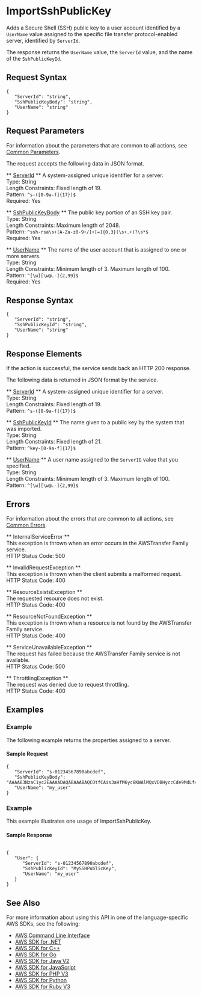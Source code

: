 # ImportSshPublicKey<a name="API_ImportSshPublicKey"></a>

Adds a Secure Shell \(SSH\) public key to a user account identified by a `UserName` value assigned to the specific file transfer protocol\-enabled server, identified by `ServerId`\.

The response returns the `UserName` value, the `ServerId` value, and the name of the `SshPublicKeyId`\.

## Request Syntax<a name="API_ImportSshPublicKey_RequestSyntax"></a>

```
{
   "ServerId": "string",
   "SshPublicKeyBody": "string",
   "UserName": "string"
}
```

## Request Parameters<a name="API_ImportSshPublicKey_RequestParameters"></a>

For information about the parameters that are common to all actions, see [Common Parameters](CommonParameters.md)\.

The request accepts the following data in JSON format\.

 ** [ServerId](#API_ImportSshPublicKey_RequestSyntax) **   <a name="TransferFamily-ImportSshPublicKey-request-ServerId"></a>
A system\-assigned unique identifier for a server\.  
Type: String  
Length Constraints: Fixed length of 19\.  
Pattern: `^s-([0-9a-f]{17})$`   
Required: Yes

 ** [SshPublicKeyBody](#API_ImportSshPublicKey_RequestSyntax) **   <a name="TransferFamily-ImportSshPublicKey-request-SshPublicKeyBody"></a>
The public key portion of an SSH key pair\.  
Type: String  
Length Constraints: Maximum length of 2048\.  
Pattern: `^ssh-rsa\s+[A-Za-z0-9+/]+[=]{0,3}(\s+.+)?\s*$`   
Required: Yes

 ** [UserName](#API_ImportSshPublicKey_RequestSyntax) **   <a name="TransferFamily-ImportSshPublicKey-request-UserName"></a>
The name of the user account that is assigned to one or more servers\.  
Type: String  
Length Constraints: Minimum length of 3\. Maximum length of 100\.  
Pattern: `^[\w][\w@.-]{2,99}$`   
Required: Yes

## Response Syntax<a name="API_ImportSshPublicKey_ResponseSyntax"></a>

```
{
   "ServerId": "string",
   "SshPublicKeyId": "string",
   "UserName": "string"
}
```

## Response Elements<a name="API_ImportSshPublicKey_ResponseElements"></a>

If the action is successful, the service sends back an HTTP 200 response\.

The following data is returned in JSON format by the service\.

 ** [ServerId](#API_ImportSshPublicKey_ResponseSyntax) **   <a name="TransferFamily-ImportSshPublicKey-response-ServerId"></a>
A system\-assigned unique identifier for a server\.  
Type: String  
Length Constraints: Fixed length of 19\.  
Pattern: `^s-([0-9a-f]{17})$` 

 ** [SshPublicKeyId](#API_ImportSshPublicKey_ResponseSyntax) **   <a name="TransferFamily-ImportSshPublicKey-response-SshPublicKeyId"></a>
The name given to a public key by the system that was imported\.  
Type: String  
Length Constraints: Fixed length of 21\.  
Pattern: `^key-[0-9a-f]{17}$` 

 ** [UserName](#API_ImportSshPublicKey_ResponseSyntax) **   <a name="TransferFamily-ImportSshPublicKey-response-UserName"></a>
A user name assigned to the `ServerID` value that you specified\.  
Type: String  
Length Constraints: Minimum length of 3\. Maximum length of 100\.  
Pattern: `^[\w][\w@.-]{2,99}$` 

## Errors<a name="API_ImportSshPublicKey_Errors"></a>

For information about the errors that are common to all actions, see [Common Errors](CommonErrors.md)\.

 ** InternalServiceError **   
This exception is thrown when an error occurs in the AWSTransfer Family service\.  
HTTP Status Code: 500

 ** InvalidRequestException **   
This exception is thrown when the client submits a malformed request\.  
HTTP Status Code: 400

 ** ResourceExistsException **   
The requested resource does not exist\.  
HTTP Status Code: 400

 ** ResourceNotFoundException **   
This exception is thrown when a resource is not found by the AWSTransfer Family service\.  
HTTP Status Code: 400

 ** ServiceUnavailableException **   
The request has failed because the AWSTransfer Family service is not available\.  
HTTP Status Code: 500

 ** ThrottlingException **   
The request was denied due to request throttling\.  
HTTP Status Code: 400

## Examples<a name="API_ImportSshPublicKey_Examples"></a>

### Example<a name="API_ImportSshPublicKey_Example_1"></a>

The following example returns the properties assigned to a server\.

#### Sample Request<a name="API_ImportSshPublicKey_Example_1_Request"></a>

```
{
   "ServerId": "s-01234567890abcdef",
   "SshPublicKeyBody": "AAAAB3NzaC1yc2EAAAADAQABAAABAQCOtfCAis3aHfM6yc8KWAlMQxVDBHyccCde9MdLf4DQNXn8HjAHf+Bc1vGGCAREFUL1NO2PEEKING3ALLOWEDfIf+JBecywfO35Cm6IKIV0JF2YOPXvOuQRs80hQaBUvQL9xw6VEb4xzbit2QB6",
   "UserName": "my_user"
}
```

### Example<a name="API_ImportSshPublicKey_Example_2"></a>

This example illustrates one usage of ImportSshPublicKey\.

#### Sample Response<a name="API_ImportSshPublicKey_Example_2_Response"></a>

```
         
{
   "User": { 
      "ServerId": "s-01234567890abcdef",
      "SshPublicKeyId": "MySSHPublicKey",
      "UserName": "my_user"
   }
}
```

## See Also<a name="API_ImportSshPublicKey_SeeAlso"></a>

For more information about using this API in one of the language\-specific AWS SDKs, see the following:
+  [AWS Command Line Interface](https://docs.aws.amazon.com/goto/aws-cli/transfer-2018-11-05/ImportSshPublicKey) 
+  [AWS SDK for \.NET](https://docs.aws.amazon.com/goto/DotNetSDKV3/transfer-2018-11-05/ImportSshPublicKey) 
+  [AWS SDK for C\+\+](https://docs.aws.amazon.com/goto/SdkForCpp/transfer-2018-11-05/ImportSshPublicKey) 
+  [AWS SDK for Go](https://docs.aws.amazon.com/goto/SdkForGoV1/transfer-2018-11-05/ImportSshPublicKey) 
+  [AWS SDK for Java V2](https://docs.aws.amazon.com/goto/SdkForJavaV2/transfer-2018-11-05/ImportSshPublicKey) 
+  [AWS SDK for JavaScript](https://docs.aws.amazon.com/goto/AWSJavaScriptSDK/transfer-2018-11-05/ImportSshPublicKey) 
+  [AWS SDK for PHP V3](https://docs.aws.amazon.com/goto/SdkForPHPV3/transfer-2018-11-05/ImportSshPublicKey) 
+  [AWS SDK for Python](https://docs.aws.amazon.com/goto/boto3/transfer-2018-11-05/ImportSshPublicKey) 
+  [AWS SDK for Ruby V3](https://docs.aws.amazon.com/goto/SdkForRubyV3/transfer-2018-11-05/ImportSshPublicKey) 